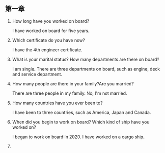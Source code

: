 ## 第一章

1. How long have you worked on board?

   I have worked  on board for five years.

2. Which certificate do you have now?

   I have the 4th engineer certificate.

3. What is your marital status? How many departments are there on board?

   I am single. There are three departments on board, such as engine, deck and service department.

4. How many  people are there in your family?Are you married?

   There are three people in my family. No, I'm not married.	

5. How many countries have you ever been to?

   I have been to three countries, such as America, Japan and Canada.

6. When did you begin to work on board? Which kind of ship have you worked on?

   I began to work on board in 2020. I have worked on  a cargo ship.

7. 

   

   

   

​	

